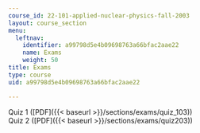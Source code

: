 ```yaml
---
course_id: 22-101-applied-nuclear-physics-fall-2003
layout: course_section
menu:
  leftnav:
    identifier: a99798d5e4b09698763a66bfac2aae22
    name: Exams
    weight: 50
title: Exams
type: course
uid: a99798d5e4b09698763a66bfac2aae22

---
```


Quiz 1 ([PDF]({{< baseurl >}}/sections/exams/quiz_103))  
Quiz 2 ([PDF]({{< baseurl >}}/sections/exams/quiz203))